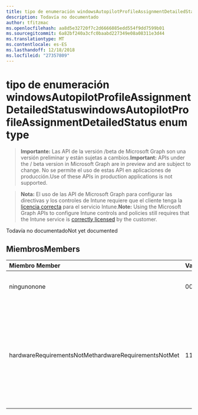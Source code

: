 ```yaml
---
title: tipo de enumeración windowsAutopilotProfileAssignmentDetailedStatus
description: Todavía no documentado
author: tfitzmac
ms.openlocfilehash: aa8d5e32720f7c2d6666085edd554f9dd7599b01
ms.sourcegitcommit: 6a82bf240a3cfc0baabd227349e08a08311e3d44
ms.translationtype: MT
ms.contentlocale: es-ES
ms.lasthandoff: 12/18/2018
ms.locfileid: "27357809"
---
```

# <a name="windowsautopilotprofileassignmentdetailedstatus-enum-type"></a><span data-ttu-id="b8941-103">tipo de enumeración windowsAutopilotProfileAssignmentDetailedStatus</span><span class="sxs-lookup"><span data-stu-id="b8941-103">windowsAutopilotProfileAssignmentDetailedStatus enum type</span></span>

> <span data-ttu-id="b8941-104">**Importante:** Las API de la versión /beta de Microsoft Graph son una versión preliminar y están sujetas a cambios.</span><span class="sxs-lookup"><span data-stu-id="b8941-104">**Important:** APIs under the / beta version in Microsoft Graph are in preview and are subject to change.</span></span> <span data-ttu-id="b8941-105">No se permite el uso de estas API en aplicaciones de producción.</span><span class="sxs-lookup"><span data-stu-id="b8941-105">Use of these APIs in production applications is not supported.</span></span>

> <span data-ttu-id="b8941-106">**Nota:** El uso de las API de Microsoft Graph para configurar las directivas y los controles de Intune requiere que el cliente tenga la [licencia correcta](https://go.microsoft.com/fwlink/?linkid=839381) para el servicio Intune.</span><span class="sxs-lookup"><span data-stu-id="b8941-106">**Note:** Using the Microsoft Graph APIs to configure Intune controls and policies still requires that the Intune service is [correctly licensed](https://go.microsoft.com/fwlink/?linkid=839381) by the customer.</span></span>

<span data-ttu-id="b8941-107">Todavía no documentado</span><span class="sxs-lookup"><span data-stu-id="b8941-107">Not yet documented</span></span>
## <a name="members"></a><span data-ttu-id="b8941-108">Miembros</span><span class="sxs-lookup"><span data-stu-id="b8941-108">Members</span></span>
|<span data-ttu-id="b8941-109">Miembro	</span><span class="sxs-lookup"><span data-stu-id="b8941-109">Member</span></span>|<span data-ttu-id="b8941-110">Valor</span><span class="sxs-lookup"><span data-stu-id="b8941-110">Value</span></span>|<span data-ttu-id="b8941-111">Descripción</span><span class="sxs-lookup"><span data-stu-id="b8941-111">Description</span></span>|
|:---|:---|:---|
|<span data-ttu-id="b8941-112">ninguno</span><span class="sxs-lookup"><span data-stu-id="b8941-112">none</span></span>|<span data-ttu-id="b8941-113">0</span><span class="sxs-lookup"><span data-stu-id="b8941-113">0</span></span>|<span data-ttu-id="b8941-114">Ninguna asignación el estado detallado</span><span class="sxs-lookup"><span data-stu-id="b8941-114">No assignment detailed status</span></span>|
|<span data-ttu-id="b8941-115">hardwareRequirementsNotMet</span><span class="sxs-lookup"><span data-stu-id="b8941-115">hardwareRequirementsNotMet</span></span>|<span data-ttu-id="b8941-116">1</span><span class="sxs-lookup"><span data-stu-id="b8941-116">1</span></span>|<span data-ttu-id="b8941-117">No se cumplen los requisitos de hardware.</span><span class="sxs-lookup"><span data-stu-id="b8941-117">Hardware requirements are not met.</span></span> <span data-ttu-id="b8941-118">Esto puede ocurrir si un perfil de piloto automático Self-implementación se asigna a un dispositivo sin TPM 2.0.</span><span class="sxs-lookup"><span data-stu-id="b8941-118">This can happen if a self-deploying AutoPilot Profile is assigned to a device without TPM 2.0.</span></span>|





